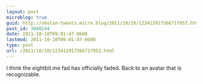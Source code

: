 ```yaml
---
layout: post
microblog: true
guid: http://vmstan-tweets.micro.blog/2011/10/10/123412917566717953.html
post_id: 3040244
date: 2011-10-10T09:01:47-0600
lastmod: 2011-10-10T09:01:47-0600
type: post
url: /2011/10/10/123412917566717953.html
---
```

I think the eightbit.me fad has officially faded. Back to an avatar that is recognizable.
